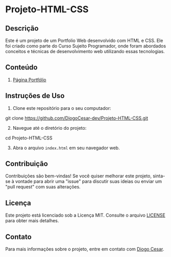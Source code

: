# Projeto-HTML-CSS

## Descrição

Este é um projeto de um Portfolio Web desenvolvido com HTML e CSS. Ele foi criado como parte do Curso Sujeito Programador, onde foram abordados conceitos e técnicas de desenvolvimento web utilizando essas tecnologias.

## Conteúdo

1. [Página Portfólio](./pagina.png)


## Instruções de Uso

1. Clone este repositório para o seu computador:

  git clone https://github.com/DiogoCesar-dev/Projeto-HTML-CSS.git

2. Navegue até o diretório do projeto:

cd Projeto-HTML-CSS


3. Abra o arquivo `index.html` em seu navegador web.

## Contribuição

Contribuições são bem-vindas! Se você quiser melhorar este projeto, sinta-se à vontade para abrir uma "issue" para discutir suas ideias ou enviar um "pull request" com suas alterações.

## Licença

Este projeto está licenciado sob a Licença MIT. Consulte o arquivo [LICENSE](LICENSE) para obter mais detalhes.

## Contato

Para mais informações sobre o projeto, entre em contato com [Diogo Cesar](mailto:diogocesar.2127@gmail.com).

